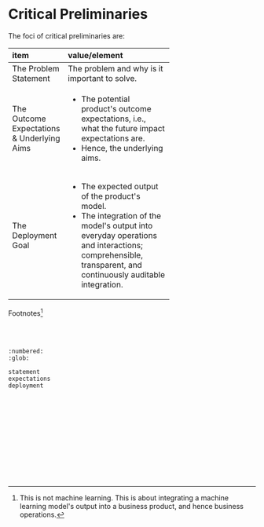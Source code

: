 <br>

# Critical Preliminaries

The foci of critical preliminaries are:

<table style="width: 65%; text-align: left;">
    <colgroup>
        <col span="1" style="width: 25%;">
        <col span="1" style="width: 71.25%;">
    </colgroup>
    <thead>
        <tr><th>item</th><th>value/element</th></tr>
    </thead>
    <tr>
        <td>The Problem Statement</td>
        <td>The problem and why is it important to solve.</td>
    </tr>
    <tr>
        <td>The Outcome Expectations & Underlying Aims</td>
        <td>
            <ul><li>The potential product's outcome expectations, i.e., what the future impact expectations are.</li>
                <li>Hence, the underlying aims.</li></ul>
        </td>
    </tr>
    <tr>
        <td>The Deployment Goal</td>
        <td>
            <ul><li>The expected output of the product's model.</li>
                <li>The integration of the model's output into everyday operations and interactions; comprehensible, transparent, and continuously auditable integration.</li></ul></td>
    </tr>
</table>

Footnotes[^deployment]

<br>
<br>

```{toctree}
:numbered:
:glob:

statement
expectations
deployment
```

<br>
<br>

<br>
<br>

<br>
<br>

<br>
<br>

[^deployment]: This is not machine learning.  This is about integrating a machine learning model's output into a business product, and hence business operations.

<br>
<br>
